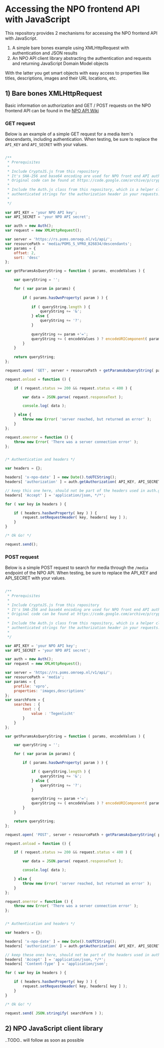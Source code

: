# Accessing the NPO frontend API with JavaScript

This repository provides 2 mechanisms for accessing the NPO frontend API with JavaScript.


1.  A simple bare bones example using XMLHttpRequest with authentication and JSON results
2.  An NPO API client library abstracting the authentication and requests and returning JavaScript Domain Model objects

With the latter you get smart objects with easy access to properties like titles, descriptions, images
and their URL locations, etc.


## 1) Bare bones XMLHttpRequest 

Basic information on authorization and GET / POST requests on the NPO frontend API can be found in the 
[NPO API Wiki](http://wiki.publiekeomroep.nl/display/npoapi/Algemeen)

### GET request

Below is an example of a simple GET request for a media item's descendants, including authentication.
When testing, be sure to replace the `API_KEY` and `API_SECRET` with your values.

```Javascript

/**
 * Prerequisites
 *
 * Include CryptoJS.js from this repository
 * It's SHA-256 and base64 encoding are used for NPO front end API authentication
 * Original code can be found at https://code.google.com/archive/p/crypto-js/
 *
 * Include the Auth.js class from this repository, which is a helper class to create
 * authenticated strings for the authorization header in your requests.
 *
 */
        
var API_KEY = 'your NPO API key';
var API_SECRET = 'your NPO API secret';

var auth = new Auth();
var request = new XMLHttpRequest();

var server = 'https://rs.poms.omroep.nl/v1/api/';
var resourcePath = 'media/POMS_S_VPRO_826834/descendants';
var params = {
    offset: 2,
    sort: 'desc'
};

var getParamsAsQueryString = function ( params, encodeValues ) {

    var queryString = '';

    for ( var param in params) {
        
        if ( params.hasOwnProperty( param ) ) {
    
            if ( queryString.length ) {
                queryString += '&';
            } else {
                queryString += '?';
            }                
                
            queryString += param +'=';
            queryString += ( encodeValues ) ? encodeURIComponent( params[ param ] ) : params[ param ];
        }
    }
    
    return queryString;
};

request.open( 'GET', server + resourcePath + getParamsAsQueryString( params, true ), true );

request.onload = function () {

    if ( request.status >= 200 && request.status < 400 ) {

        var data = JSON.parse( request.responseText );

        console.log( data );

    } else {
        throw new Error( 'server reached, but returned an error' );
    }
};

request.onerror = function () {
    throw new Error( 'There was a server connection error' );
};


/* Authentication and headers */

var headers = {};

headers[ 'x-npo-date' ] = new Date().toUTCString();
headers[ 'authorization' ] = auth.getAuthorization( API_KEY, API_SECRET, headers, resourcePath + getParamsAsQueryString( params, false ) );

// keep this one here, should not be part of the headers used in auth.getAuthorization
headers[ 'Accept' ] = 'application/json, */*';

for ( var key in headers ) {

    if ( headers.hasOwnProperty( key ) ) {
        request.setRequestHeader( key, headers[ key ] );
    }
}

/* Ok Go! */

request.send();

```

### POST request

Below is a simple POST request to search for media through the `/media` endpoint of the NPO API.
When testing, be sure to replace the API_KEY and API_SECRET with your values.

```Javascript

/**
 * Prerequisites
 *
 * Include CryptoJS.js from this repository
 * It's SHA-256 and base64 encoding are used for NPO front end API authentication
 * Original code can be found at https://code.google.com/archive/p/crypto-js/
 *
 * Include the Auth.js class from this repository, which is a helper class to create
 * authenticated strings for the authorization header in your requests.
 *
 */

var API_KEY = 'your NPO API key';
var API_SECRET = 'your NPO API secret';

var auth = new Auth();
var request = new XMLHttpRequest();

var server = 'https://rs.poms.omroep.nl/v1/api/';
var resourcePath = 'media';
var params = {
    profile: 'vpro',
    properties: 'images,descriptions'
};
var searchForm = {
    searches : {
        text : {
            value : 'Tegenlicht'
        }
    }
};

var getParamsAsQueryString = function ( params, encodeValues ) {

    var queryString = '';

    for ( var param in params) {

        if ( params.hasOwnProperty( param ) ) {

            if ( queryString.length ) {
                queryString += '&';
            } else {
                queryString += '?';
            }

            queryString += param +'=';
            queryString += ( encodeValues ) ? encodeURIComponent( params[ param ] ) : params[ param ];
        }
    }

    return queryString;
};

request.open( 'POST', server + resourcePath + getParamsAsQueryString( params, true ), true );

request.onload = function () {

    if ( request.status >= 200 && request.status < 400 ) {

        var data = JSON.parse( request.responseText );

        console.log( data );

    } else {
        throw new Error( 'server reached, but returned an error' );
    }
};

request.onerror = function () {
    throw new Error( 'There was a server connection error' );
};


/* Authentication and headers */

var headers = {};

headers[ 'x-npo-date' ] = new Date().toUTCString();
headers[ 'authorization' ] = auth.getAuthorization( API_KEY, API_SECRET, headers, resourcePath + getParamsAsQueryString( params, false ) );

// keep these ones here, should not be part of the headers used in auth.getAuthorization
headers[ 'Accept' ] = 'application/json, */*';
headers[ 'Content-Type' ] = 'application/json';

for ( var key in headers ) {

    if ( headers.hasOwnProperty( key ) ) {
        request.setRequestHeader( key, headers[ key ] );
    }
}

/* Ok Go! */

request.send( JSON.stringify( searchForm ) );

```


## 2) NPO JavaScript client library

..TODO.. will follow as soon as possible